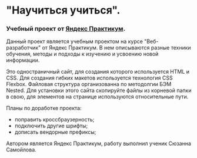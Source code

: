 # "Научиться учиться".
### Учебный проект от [Яндекс Практикум](https://praktikum.yandex.ru/).
  
  Данный проект является учебным проектом на курсе "Веб-разработчик" от Яндекс Практикум. В нем описываются разные техники обучения, методы и подходы к изучению и усвоению новой информации.  
  
  Это одностраничный сайт, для создания которого используется HTML и CSS. Для создания гибких макетов используется технология CSS Flexbox. Файловая структура организованна по методолгии БЭМ Nested. Для установки этого сайта скопируйте файлы из корневой папки в свою, для элементов на странице используются относительные пути.       
  
  Планы по доработке проекта:    
  * поправить кроссбраузерность;
  * подключить другие шрифты;
  * дописать вендорные префиксы;      
  
  Автором является Яндекс Практикум, работу выполнил ученик Сюзанна Самойлова.
